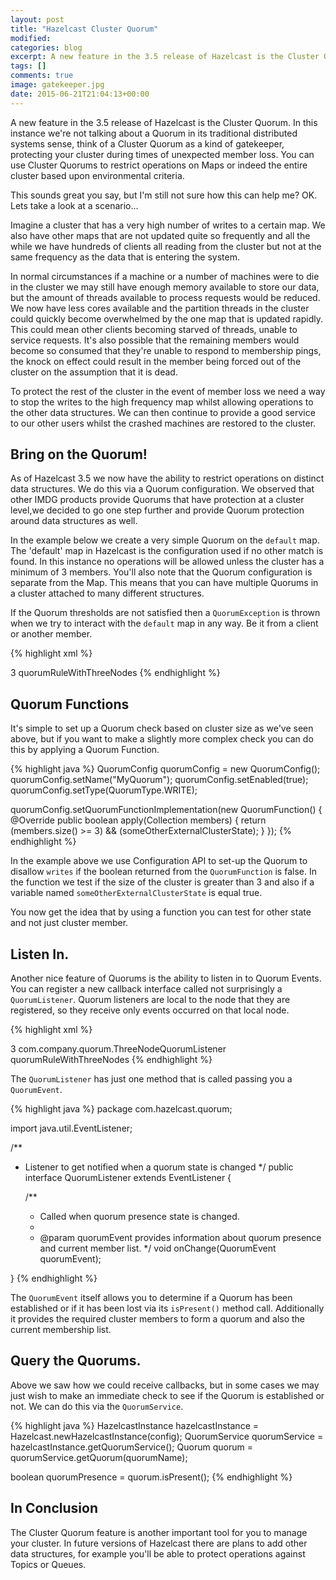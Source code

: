 ```yaml
---
layout: post
title: "Hazelcast Cluster Quorum"
modified:
categories: blog
excerpt: A new feature in the 3.5 release of Hazelcast is the Cluster Quorum.  You can use Cluster Quorums to restrict operations on Maps based upon environmental criteria.
tags: []
comments: true
image: gatekeeper.jpg
date: 2015-06-21T21:04:13+00:00
---
```

A new feature in the 3.5 release of Hazelcast is the Cluster Quorum.  In this instance we're not talking about a Quorum in its traditional distributed systems sense, think of a Cluster Quorum as a kind of gatekeeper, protecting your cluster during times of unexpected member loss. You can use Cluster Quorums to restrict operations on Maps or indeed the entire cluster based upon environmental criteria.

This sounds great you say, but I'm still not sure how this can help me?  OK. Lets take a look at a scenario...

Imagine a cluster that has a very high number of writes to a certain map.  We also have other maps that are not updated quite so frequently and all the while we have hundreds of clients all reading from the cluster but not at the same frequency as the data that is entering the system.

In normal circumstances if a machine or a number of machines were to die in the cluster we may still have enough memory available to store our data, but the amount of threads available to process requests would be reduced.  We now have less cores available and the partition threads in the cluster could quickly become overwhelmed by the one map that is updated rapidly.  This could mean other clients becoming starved of threads, unable to service requests.  It's also possible that the remaining members would become so consumed that they're unable to respond to membership pings, the knock on effect could result in the member being forced out of the cluster on the assumption that it is dead.

To protect the rest of the cluster in the event of member loss we need a way to stop the writes to the high frequency map whilst allowing operations to the other data structures.  We can then continue to provide a good service to our other users whilst the crashed machines are restored to the cluster.

## Bring on the Quorum!

As of Hazelcast 3.5 we now have the ability to restrict operations on distinct data structures.  We do this via a Quorum configuration.  We observed that other IMDG products provide Quorums that have protection at a cluster level,we decided to go one step further and provide Quorum protection around data structures as well.

In the example below we create a very simple Quorum on the `default` map.  The 'default' map in Hazelcast is the configuration used if no other match is found.  In this instance no operations will be allowed unless the cluster has a minimum of 3 members.  You'll also note that the Quorum configuration is separate from the Map.  This means that you can have multiple Quorums in a cluster attached to many different structures.

If the Quorum thresholds are not satisfied then a `QuorumException` is thrown when we try to interact with the `default` map in any way.  Be it from a client or another member.

{% highlight xml %}
<hazelcast>

  <quorum name="quorumRuleWithThreeNodes" enabled=true>
    <quorum-size>3</quorum-size>
  </quorum>

  <map name="default">
    <quorum-name>quorumRuleWithThreeNodes</quorum-name>
  </map>

</hazelcast>
{% endhighlight %}

## Quorum Functions

It's simple to set up a Quorum check based on cluster size as we've seen above, but if you want to make a slightly more complex check you can do this by applying a Quorum Function.

{% highlight java %}
  QuorumConfig quorumConfig = new QuorumConfig();
  quorumConfig.setName("MyQuorum");
  quorumConfig.setEnabled(true);
  quorumConfig.setType(QuorumType.WRITE);

  quorumConfig.setQuorumFunctionImplementation(new QuorumFunction() {
    @Override
    public boolean apply(Collection<Member> members) {
      return (members.size() >= 3) && (someOtherExternalClusterState);
    }
  });
{% endhighlight %}

In the example above we use Configuration API to set-up the Quorum to disallow `writes` if the boolean returned from the `QuorumFunction` is false.  In the function we test if the size of the cluster is greater than 3 and also if a variable named `someOtherExternalClusterState` is equal true.

You now get the idea that by using a function you can test for other state and not just cluster member.

## Listen In.

Another nice feature of Quorums is the ability to listen in to Quorum Events.  You can register a new callback interface called not surprisingly a `QuorumListener`.  Quorum listeners are local to the node that they are registered, so they receive only events occurred on that local node.


{% highlight xml %}
<hazelcast>

  <quorum name="quorumRuleWithThreeNodes" enabled="true">
    <quorum-size>3</quorum-size>
    <quorum-listeners>
      <quorum-listener>com.company.quorum.ThreeNodeQuorumListener</quorum-listener>
    </quorum-listeners>
  </quorum>

  <map name="default">
    <quorum-name>quorumRuleWithThreeNodes</quorum-name>
  </map>

</hazelcast>
{% endhighlight %}

The `QuorumListener` has just one method that is called passing you a `QuorumEvent`.

{% highlight java %}
package com.hazelcast.quorum;

import java.util.EventListener;

/**
 * Listener to get notified when a quorum state is changed
 */
public interface QuorumListener extends EventListener {

    /**
     * Called when quorum presence state is changed.
     *
     * @param quorumEvent provides information about quorum presence and current member list.
     */
    void onChange(QuorumEvent quorumEvent);

}
{% endhighlight %}

The `QuorumEvent` itself allows you to determine if a Quorum has been established or if it has been lost via its `isPresent()` method call.  Additionally it provides the required cluster members to form a quorum and also the current membership list.

## Query the Quorums.

Above we saw how we could receive callbacks, but in some cases we may just wish to make an immediate check to see if the Quorum is established or not.  We can do this via the `QuorumService`.

{% highlight java %}
HazelcastInstance hazelcastInstance = Hazelcast.newHazelcastInstance(config);
QuorumService quorumService = hazelcastInstance.getQuorumService();
Quorum quorum = quorumService.getQuorum(quorumName);

boolean quorumPresence = quorum.isPresent();
{% endhighlight %}

## In Conclusion

The Cluster Quorum feature is another important tool for you to manage your cluster. In future versions of Hazelcast there are plans to add other data structures, for example you'll be able to protect operations against Topics or Queues.

